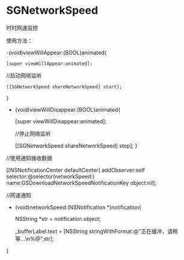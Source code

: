 # SGNetworkSpeed
时时网速监控

使用方法：

-(void)viewWillAppear:(BOOL)animated{
    
    [super viewWillAppear:animated];
   
   //启动网络监听
    
    [[SGNetworkSpeed shareNetworkSpeed] start];
}

- (void)viewWillDisappear:(BOOL)animated{

    [super viewWillDisappear:animated];
    
    //停止网络监听
    
    [[SGNetworkSpeed shareNetworkSpeed] stop];
}

//使用通知接收数据

 [[NSNotificationCenter defaultCenter] addObserver:self selector:@selector(networkSpeed:) name:GSDownloadNetworkSpeedNotificationKey object:nil];
 

//网速通知
- (void)networkSpeed:(NSNotification *)notification{

    NSString *str = notification.object;
    
    _bufferLabel.text = [NSString stringWithFormat:@"正在缓冲，请稍等...\n%@",str];
    
}
